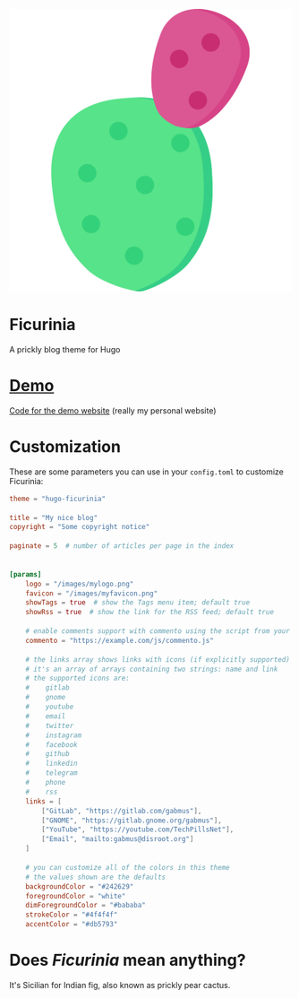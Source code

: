 ![logo](static/img/icon.svg)

# Ficurinia

A prickly blog theme for Hugo

# [Demo](https://gabmus.org)

[Code for the demo website](https://gitlab.com/gabmus/gabmus.gitlab.io) (really my personal website)

# Customization

These are some parameters you can use in your `config.toml` to customize Ficurinia:

```toml
theme = "hugo-ficurinia"

title = "My nice blog"
copyright = "Some copyright notice"

paginate = 5  # number of articles per page in the index


[params]
    logo = "/images/mylogo.png"
    favicon = "/images/myfavicon.png"
    showTags = true  # show the Tags menu item; default true
    showRss = true  # show the link for the RSS feed; default true

    # enable comments support with commento using the script from your server
    commento = "https://example.com/js/commento.js"

    # the links array shows links with icons (if explicitly supported)
    # it's an array of arrays containing two strings: name and link
    # the supported icons are:
    #    gitlab
    #    gnome
    #    youtube
    #    email
    #    twitter
    #    instagram
    #    facebook
    #    github
    #    linkedin
    #    telegram
    #    phone
    #    rss
    links = [
        ["GitLab", "https://gitlab.com/gabmus"],
        ["GNOME", "https://gitlab.gnome.org/gabmus"],
        ["YouTube", "https://youtube.com/TechPillsNet"],
        ["Email", "mailto:gabmus@disroot.org"]
    ]

    # you can customize all of the colors in this theme
    # the values shown are the defaults
    backgroundColor = "#242629"
    foregroundColor = "white"
    dimForegroundColor = "#bababa"
    strokeColor = "#4f4f4f"
    accentColor = "#db5793"
```

# Does *Ficurinia* mean anything?

It's Sicilian for Indian fig, also known as prickly pear cactus.
